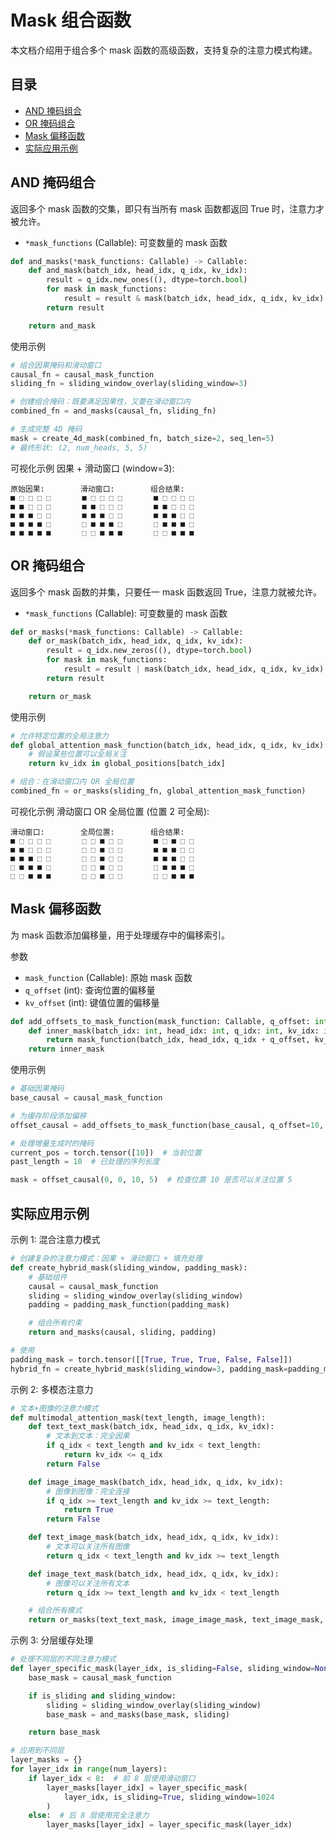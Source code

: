 # Mask 组合函数

本文档介绍用于组合多个 mask 函数的高级函数，支持复杂的注意力模式构建。

## 目录
- [AND 掩码组合](#and-掩码组合)
- [OR 掩码组合](#or-掩码组合)
- [Mask 偏移函数](#mask-偏移函数)
- [实际应用示例](#实际应用示例)

## AND 掩码组合

返回多个 mask 函数的交集，即只有当所有 mask 函数都返回 True 时，注意力才被允许。

- `*mask_functions` (Callable): 可变数量的 mask 函数

```python
def and_masks(*mask_functions: Callable) -> Callable:
    def and_mask(batch_idx, head_idx, q_idx, kv_idx):
        result = q_idx.new_ones((), dtype=torch.bool)
        for mask in mask_functions:
            result = result & mask(batch_idx, head_idx, q_idx, kv_idx).to(result.device)
        return result

    return and_mask
```

使用示例
```python
# 组合因果掩码和滑动窗口
causal_fn = causal_mask_function
sliding_fn = sliding_window_overlay(sliding_window=3)

# 创建组合掩码：既要满足因果性，又要在滑动窗口内
combined_fn = and_masks(causal_fn, sliding_fn)

# 生成完整 4D 掩码
mask = create_4d_mask(combined_fn, batch_size=2, seq_len=5)
# 最终形状: (2, num_heads, 5, 5)
```

可视化示例
因果 + 滑动窗口 (window=3):
```
原始因果:        滑动窗口:        组合结果:
■ ⬚ ⬚ ⬚ ⬚       ■ ⬚ ⬚ ⬚ ⬚       ■ ⬚ ⬚ ⬚ ⬚
■ ■ ⬚ ⬚ ⬚       ■ ■ ⬚ ⬚ ⬚       ■ ■ ⬚ ⬚ ⬚
■ ■ ■ ⬚ ⬚       ■ ■ ■ ⬚ ⬚       ■ ■ ■ ⬚ ⬚
■ ■ ■ ■ ⬚       ⬚ ■ ■ ■ ⬚       ⬚ ■ ■ ■ ⬚
■ ■ ■ ■ ■       ⬚ ⬚ ■ ■ ■       ⬚ ⬚ ■ ■ ■
```

## OR 掩码组合

返回多个 mask 函数的并集，只要任一 mask 函数返回 True，注意力就被允许。

- `*mask_functions` (Callable): 可变数量的 mask 函数

```python
def or_masks(*mask_functions: Callable) -> Callable:
    def or_mask(batch_idx, head_idx, q_idx, kv_idx):
        result = q_idx.new_zeros((), dtype=torch.bool)
        for mask in mask_functions:
            result = result | mask(batch_idx, head_idx, q_idx, kv_idx).to(result.device)
        return result

    return or_mask
```

使用示例
```python
# 允许特定位置的全局注意力
def global_attention_mask_function(batch_idx, head_idx, q_idx, kv_idx):
    # 假设某些位置可以全局关注
    return kv_idx in global_positions[batch_idx]

# 组合：在滑动窗口内 OR 全局位置
combined_fn = or_masks(sliding_fn, global_attention_mask_function)
```

可视化示例
滑动窗口 OR 全局位置 (位置 2 可全局):
```
滑动窗口:        全局位置:        组合结果:
■ ⬚ ⬚ ⬚ ⬚       ⬚ ⬚ ■ ⬚ ⬚       ■ ⬚ ■ ⬚ ⬚
■ ■ ⬚ ⬚ ⬚       ⬚ ⬚ ■ ⬚ ⬚       ■ ■ ■ ⬚ ⬚
■ ■ ■ ⬚ ⬚       ⬚ ⬚ ■ ⬚ ⬚       ■ ■ ■ ⬚ ⬚
⬚ ■ ■ ■ ⬚       ⬚ ⬚ ■ ⬚ ⬚       ⬚ ■ ■ ■ ⬚
⬚ ⬚ ■ ■ ■       ⬚ ⬚ ■ ⬚ ⬚       ⬚ ⬚ ■ ■ ■
```

## Mask 偏移函数

为 mask 函数添加偏移量，用于处理缓存中的偏移索引。

参数
- `mask_function` (Callable): 原始 mask 函数
- `q_offset` (int): 查询位置的偏移量
- `kv_offset` (int): 键值位置的偏移量

```python
def add_offsets_to_mask_function(mask_function: Callable, q_offset: int, kv_offset: int) -> Callable:
    def inner_mask(batch_idx: int, head_idx: int, q_idx: int, kv_idx: int) -> bool:
        return mask_function(batch_idx, head_idx, q_idx + q_offset, kv_idx + kv_offset)
    return inner_mask
```


使用示例
```python
# 基础因果掩码
base_causal = causal_mask_function

# 为缓存阶段添加偏移
offset_causal = add_offsets_to_mask_function(base_causal, q_offset=10, kv_offset=0)

# 处理增量生成时的掩码
current_pos = torch.tensor([10])  # 当前位置
past_length = 10  # 已处理的序列长度

mask = offset_causal(0, 0, 10, 5)  # 检查位置 10 是否可以关注位置 5
```

## 实际应用示例

示例 1: 混合注意力模式
```python
# 创建复杂的注意力模式：因果 + 滑动窗口 + 填充处理
def create_hybrid_mask(sliding_window, padding_mask):
    # 基础组件
    causal = causal_mask_function
    sliding = sliding_window_overlay(sliding_window)
    padding = padding_mask_function(padding_mask)

    # 组合所有约束
    return and_masks(causal, sliding, padding)

# 使用
padding_mask = torch.tensor([[True, True, True, False, False]])
hybrid_fn = create_hybrid_mask(sliding_window=3, padding_mask=padding_mask)
```

示例 2: 多模态注意力
```python
# 文本+图像的注意力模式
def multimodal_attention_mask(text_length, image_length):
    def text_text_mask(batch_idx, head_idx, q_idx, kv_idx):
        # 文本到文本：完全因果
        if q_idx < text_length and kv_idx < text_length:
            return kv_idx <= q_idx
        return False

    def image_image_mask(batch_idx, head_idx, q_idx, kv_idx):
        # 图像到图像：完全连接
        if q_idx >= text_length and kv_idx >= text_length:
            return True
        return False

    def text_image_mask(batch_idx, head_idx, q_idx, kv_idx):
        # 文本可以关注所有图像
        return q_idx < text_length and kv_idx >= text_length

    def image_text_mask(batch_idx, head_idx, q_idx, kv_idx):
        # 图像可以关注所有文本
        return q_idx >= text_length and kv_idx < text_length

    # 组合所有模式
    return or_masks(text_text_mask, image_image_mask, text_image_mask, image_text_mask)
```

示例 3: 分层缓存处理
```python
# 处理不同层的不同注意力模式
def layer_specific_mask(layer_idx, is_sliding=False, sliding_window=None):
    base_mask = causal_mask_function

    if is_sliding and sliding_window:
        sliding = sliding_window_overlay(sliding_window)
        base_mask = and_masks(base_mask, sliding)

    return base_mask

# 应用到不同层
layer_masks = {}
for layer_idx in range(num_layers):
    if layer_idx < 8:  # 前 8 层使用滑动窗口
        layer_masks[layer_idx] = layer_specific_mask(
            layer_idx, is_sliding=True, sliding_window=1024
        )
    else:  # 后 8 层使用完全注意力
        layer_masks[layer_idx] = layer_specific_mask(layer_idx)
```
